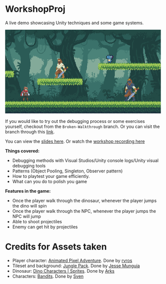 # WorkshopProj

A live demo showcasing Unity techniques and some game systems. 

![Demo gif](https://github.com/LapisRaider/WorkshopProj/blob/main/OtherAssets/Demo.gif)

If you would like to try out the debugging process or some exercises yourself, checkout from the `Broken-Walkthrough` branch. Or you can visit the branch through this [link](https://github.com/LapisRaider/WorkshopProj/tree/Broken-Walkthrough).

You can view the [slides here](https://docs.google.com/presentation/d/1eL6EjJ6h3Mx0KKI-RPNITw4Er59xdcnRATbmQZvVkeI/edit#slide=id.g12e52ca1a74_0_31).
Or watch the [workshop recording here](https://www.youtube.com/watch?v=3bRAMC4ONQU&ab_channel=NUSOrbital)

**Things covered:**
* Debugging methods with Visual Studios/Unity console logs/Unity visual debugging tools
* Patterns (Object Pooling, Singleton, Observer pattern)
* How to playtest your game efficiently.
* What can you do to polish you game

**Features in the game:**
* Once the player walk through the dinosaur, whenever the player jumps the dino will spin
* Once the player walk through the NPC, whenever the player jumps the NPC will jump
* Able to shoot projectiles
* Enemy can get hit by projectiles

# Credits for Assets taken
* Player character: [Animated Pixel Adventure](https://rvros.itch.io/animated-pixel-hero). Done by [rvros](https://rvros.itch.io/)
* Tileset and background: [Jungle Pack](https://rvros.itch.io/). Done by [Jesse Munguia](https://jesse-m.itch.io/)
* Dinosaur: [Dino Characters | Sprites](https://arks.itch.io/dino-characters). Done by [Arks](https://arks.itch.io/)
* Characters: [Bandits](https://sventhole.itch.io/bandits). Done by [Sven](https://sventhole.itch.io/)
